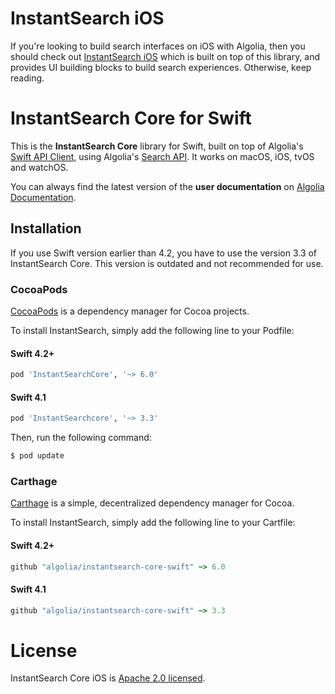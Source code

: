# InstantSearch iOS

If you're looking to build search interfaces on iOS with Algolia, then you should check out [InstantSearch iOS](https://github.com/algolia/instantsearch-ios) which is built on top of this library, and provides UI building blocks to build search experiences. Otherwise, keep reading.

# InstantSearch Core for Swift

This is the **InstantSearch Core** library for Swift, built on top of Algolia's [Swift API Client](https://github.com/algolia/algoliasearch-client-swift), using Algolia's [Search API](https://www.algolia.com/). It works on macOS, iOS, tvOS and watchOS.

You can always find the latest version of the **user documentation** on [Algolia Documentation](https://www.algolia.com/doc/api-reference/widgets/ios/).

## Installation

If you use Swift version earlier than 4.2, you have to use the version 3.3 of InstantSearch Core.
This version is outdated and not recommended for use. 

### CocoaPods

[CocoaPods](https://cocoapods.org/) is a dependency manager for Cocoa projects.

To install InstantSearch, simply add the following line to your Podfile:

#### Swift 4.2+

```ruby
pod 'InstantSearchCore', '~> 6.0'
```

#### Swift 4.1

```ruby
pod 'InstantSearchcore', '~> 3.3'
```

Then, run the following command:

```bash
$ pod update
```

### Carthage

[Carthage](https://github.com/Carthage/Carthage) is a simple, decentralized dependency manager for Cocoa.

To install InstantSearch, simply add the following line to your Cartfile:

#### Swift 4.2+

```ruby
github "algolia/instantsearch-core-swift" ~> 6.0 
```

#### Swift 4.1

```ruby
github "algolia/instantsearch-core-swift" ~> 3.3 
```

# License

InstantSearch Core iOS is [Apache 2.0 licensed](LICENSE.md).
